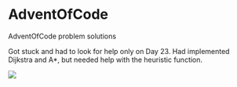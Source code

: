 # AdventOfCode
AdventOfCode problem solutions

Got stuck and had to look for help only on Day 23. Had implemented Dijkstra and A*, but needed help with the heuristic function.

![](https://i.imgur.com/9Bs5bwM.png)
